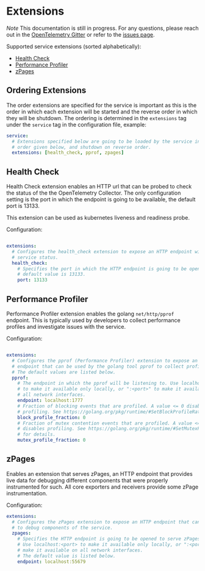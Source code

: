 # Extensions
*Note* This documentation is still in progress. For any questions, please reach
out in the [OpenTelemetry Gitter](https://gitter.im/open-telemetry/opentelemetry-service)
or refer to the [issues page](https://github.com/open-telemetry/opentelemetry-collector/issues).

Supported service extensions (sorted alphabetically):
- [Health Check](#health_check)
- [Performance Profiler](#pprof)
- [zPages](#zpages)

## Ordering Extensions
The order extensions are specified for the service is important as this is the
order in which each extension will be started and the reverse order in which they
will be shutdown. The ordering is determined in the `extensions` tag under the
`service` tag in the configuration file, example:

```yaml
service:
  # Extensions specified below are going to be loaded by the service in the
  # order given below, and shutdown on reverse order.
  extensions: [health_check, pprof, zpages]
```

## <a name="health_check"></a>Health Check
Health Check extension enables an HTTP url that can be probed to check the
status of the the OpenTelemetry Collector. The only configuration setting is the
port in which the endpoint is going to be available, the default port is 13133.

This extension can be used as kubernetes liveness and readiness probe.

Configuration:
```yaml

extensions:
  # Configures the health_check extension to expose an HTTP endpoint with the
  # service status.
  health_check:
    # Specifies the port in which the HTTP endpoint is going to be opened. The
    # default value is 13133.
    port: 13133
```

## <a name="pprof"></a>Performance Profiler
Performance Profiler extension enables the golang `net/http/pprof` endpoint.
This is typically used by developers to collect performance profiles and
investigate issues with the service.

Configuration:
```yaml

extensions:
  # Configures the pprof (Performance Profiler) extension to expose an HTTP
  # endpoint that can be used by the golang tool pprof to collect profiles.
  # The default values are listed below.
  pprof:
    # The endpoint in which the pprof will be listening to. Use localhost:<port>
    # to make it available only locally, or ":<port>" to make it available on
    # all network interfaces.
    endpoint: localhost:1777
    # Fraction of blocking events that are profiled. A value <= 0 disables
    # profiling. See https://golang.org/pkg/runtime/#SetBlockProfileRate for details.
    block_profile_fraction: 0
    # Fraction of mutex contention events that are profiled. A value <= 0
    # disables profiling. See https://golang.org/pkg/runtime/#SetMutexProfileFraction
    # for details.
    mutex_profile_fraction: 0
```

## <a name="zpages"></a>zPages
Enables an extension that serves zPages, an HTTP endpoint that provides live
data for debugging different components that were properly instrumented for such.
All core exporters and receivers provide some zPage instrumentation.

Configuration:
```yaml
extensions:
  # Configures the zPages extension to expose an HTTP endpoint that can be used
  # to debug components of the service.
  zpages:
    # Specifies the HTTP endpoint is going to be opened to serve zPages.
    # Use localhost:<port> to make it available only locally, or ":<port>" to
    # make it available on all network interfaces.
    # The default value is listed below.
    endpoint: localhost:55679
```
